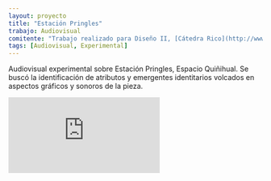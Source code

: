 ```yaml
---
layout: proyecto
title: "Estación Pringles"
trabajo: Audiovisual
comitente: "Trabajo realizado para Diseño II, [Cátedra Rico](http://www.catedrarico.com.ar), FADU--UBA."
tags: [Audiovisual, Experimental]
---
```


Audiovisual experimental sobre Estación Pringles, Espacio Quiñihual. Se buscó la identificación de atributos y emergentes identitarios volcados en aspectos gráficos y sonoros de la pieza.

<div class="embed-container"><iframe src="https://player.vimeo.com/video/80961723?title=0&byline=0&portrait=0" frameborder="0" webkitAllowFullScreen mozallowfullscreen allowFullScreen></iframe></div>
